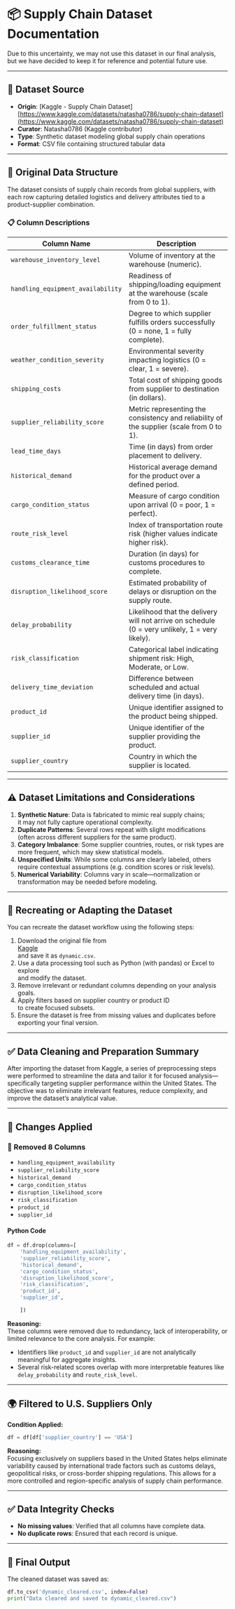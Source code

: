
# 📦 Supply Chain Dataset Documentation

Due to this uncertainty, we may not use this dataset in our final analysis,  
but we have decided to keep it for reference and potential future use.

---

## 📌 Dataset Source

- **Origin**: [Kaggle - Supply Chain Dataset]  
[https://www.kaggle.com/datasets/natasha0786/supply-chain-dataset](https://www.kaggle.com/datasets/natasha0786/supply-chain-dataset)  
- **Curator**: Natasha0786 (Kaggle contributor)  
- **Type**: Synthetic dataset modeling global supply chain operations  
- **Format**: CSV file containing structured tabular data  

---

## 🧱 Original Data Structure

The dataset consists of supply chain records from global suppliers, with each row
capturing detailed logistics and delivery attributes tied to a product-supplier
combination.

### 📋 Column Descriptions
<!-- markdownlint-disable MD013 -->

| Column Name                     | Description                                                                                 |
|--------------------------------|---------------------------------------------------------------------------------------------|
| `warehouse_inventory_level`    | Volume of inventory at the warehouse (numeric).                                             |
| `handling_equipment_availability` | Readiness of shipping/loading equipment at the warehouse (scale from 0 to 1).              |
| `order_fulfillment_status`     | Degree to which supplier fulfills orders successfully (0 = none, 1 = fully complete).       |
| `weather_condition_severity`   | Environmental severity impacting logistics (0 = clear, 1 = severe).                         |
| `shipping_costs`               | Total cost of shipping goods from supplier to destination (in dollars).                     |
| `supplier_reliability_score`   | Metric representing the consistency and reliability of the supplier (scale from 0 to 1).    |
| `lead_time_days`               | Time (in days) from order placement to delivery.                                            |
| `historical_demand`            | Historical average demand for the product over a defined period.                            |
| `cargo_condition_status`       | Measure of cargo condition upon arrival (0 = poor, 1 = perfect).                            |
| `route_risk_level`             | Index of transportation route risk (higher values indicate higher risk).                    |
| `customs_clearance_time`       | Duration (in days) for customs procedures to complete.                                      |
| `disruption_likelihood_score`  | Estimated probability of delays or disruption on the supply route.                          |
| `delay_probability`            | Likelihood that the delivery will not arrive on schedule (0 = very unlikely, 1 = very likely). |
| `risk_classification`          | Categorical label indicating shipment risk: High, Moderate, or Low.                         |
| `delivery_time_deviation`      | Difference between scheduled and actual delivery time (in days).                            |
| `product_id`                   | Unique identifier assigned to the product being shipped.                                    |
| `supplier_id`                  | Unique identifier of the supplier providing the product.                                    |
| `supplier_country`             | Country in which the supplier is located.                                                   |

<!-- markdownlint-enable MD013 -->

---

## ⚠️ Dataset Limitations and Considerations

1. **Synthetic Nature**: Data is fabricated to mimic real supply chains;  
   it may not fully capture operational complexity.  
2. **Duplicate Patterns**: Several rows repeat with slight modifications  
   (often across different suppliers for the same product).  
3. **Category Imbalance**: Some supplier countries, routes, or risk types are  
   more frequent, which may skew statistical models.  
4. **Unspecified Units**: While some columns are clearly labeled, others require
   contextual assumptions (e.g. condition scores or risk levels).  
5. **Numerical Variability**: Columns vary in scale—normalization or  
   transformation may be needed before modeling.  

---

## 🔁 Recreating or Adapting the Dataset

You can recreate the dataset workflow using the following steps:

1. Download the original file from  
   [Kaggle](https://www.kaggle.com/datasets/natasha0786/supply-chain-dataset)  
   and save it as `dynamic.csv`.  
2. Use a data processing tool such as Python (with pandas) or Excel to explore  
   and modify the dataset.  
3. Remove irrelevant or redundant columns depending on your analysis goals.  
4. Apply filters based on supplier country or product ID  
   to create focused subsets.  
5. Ensure the dataset is free from missing values and duplicates before  
   exporting your final version.  

---

## ✅ Data Cleaning and Preparation Summary

After importing the dataset from Kaggle, a series of preprocessing steps were
performed to streamline the data and tailor it for focused analysis—
specifically targeting supplier performance within the United States. The
objective was to eliminate irrelevant features, reduce complexity, and improve
the dataset’s analytical value.

---

## 🔧 Changes Applied

### 🔹 Removed 8 Columns

- `handling_equipment_availability`  
- `supplier_reliability_score`  
- `historical_demand`  
- `cargo_condition_status`  
- `disruption_likelihood_score`  
- `risk_classification`  
- `product_id`  
- `supplier_id`  

#### Python Code

```python
df = df.drop(columns=[
    'handling_equipment_availability', 
    'supplier_reliability_score',
    'historical_demand',
    'cargo_condition_status',
    'disruption_likelihood_score',
    'risk_classification',
    'product_id',
    'supplier_id',

    ])
```

**Reasoning:**  
These columns were removed due to redundancy, lack of interoperability, or limited
relevance to the core analysis. For example:

- Identifiers like `product_id` and `supplier_id` are not analytically  
  meaningful for aggregate insights.  
- Several risk-related scores overlap with more interpretable features like
  `delay_probability` and `route_risk_level`.

---

## 🌍 Filtered to U.S. Suppliers Only

**Condition Applied:**  

```python
df = df[df['supplier_country'] == 'USA']
```

**Reasoning:**  
Focusing exclusively on suppliers based in the United States helps eliminate
variability caused by international trade factors such as customs delays,
geopolitical risks, or cross-border shipping regulations. This allows for a more
controlled and region-specific analysis of supply chain performance.

---

## ✅ Data Integrity Checks

- **No missing values**: Verified that all columns have complete data.  
- **No duplicate rows**: Ensured that each record is unique.  

---

## 💾 Final Output

The cleaned dataset was saved as:

```python
df.to_csv('dynamic_cleared.csv', index=False)
print("Data cleared and saved to dynamic_cleared.csv")
```
